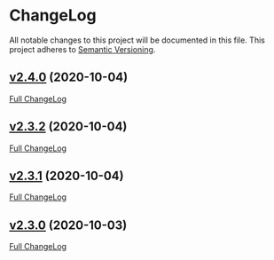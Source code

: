 # ChangeLog

All notable changes to this project will be documented in this file. This project adheres to [Semantic Versioning](http://semver.org/).

## [v2.4.0](https://github.com/KaiserLancelot/cpp-template/releases/tag/v2.4.0) (2020-10-04)

[Full ChangeLog](https://github.com/KaiserLancelot/cpp-template/compare/v2.3.2...v2.4.0)

## [v2.3.2](https://github.com/KaiserLancelot/cpp-template/releases/tag/v2.3.2) (2020-10-04)

[Full ChangeLog](https://github.com/KaiserLancelot/cpp-template/compare/v2.3.1...v2.3.2)

## [v2.3.1](https://github.com/KaiserLancelot/cpp-template/releases/tag/v2.3.1) (2020-10-04)

[Full ChangeLog](https://github.com/KaiserLancelot/cpp-template/compare/v2.3.0...v2.3.1)

## [v2.3.0](https://github.com/KaiserLancelot/cpp-template/releases/tag/v2.3.0) (2020-10-03)

[Full ChangeLog](https://github.com/KaiserLancelot/cpp-template/compare/v2.2.3...v2.3.0)
